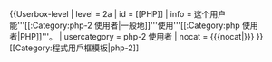 {{Userbox-level
| level = 2a
| id = [[PHP]]
| info = 这个用户能'''[[:Category:php-2 使用者|一般地]]'''使用'''[[:Category:php 使用者|PHP]]'''。
| usercategory = php-2 使用者
| nocat = {{{nocat|}}}
}}<noinclude>[[Category:程式用戶框模板|php-2]]</noinclude>